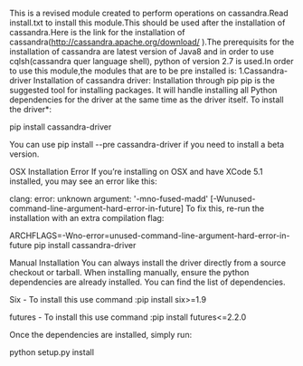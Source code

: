 This is a revised module created to perform operations on cassandra.Read install.txt to install this module.This should be used after the installation of cassandra.Here is the link for the installation of cassandra(http://cassandra.apache.org/download/ ).The prerequisits for the installation of cassandra are latest version of Java8 and in order to use cqlsh(cassandra quer language shell), python of version 2.7 is used.In order to use this module,the modules that are to be pre installed is:
1.Cassandra-driver
Installation of cassandra driver:
Installation through pip
pip is the suggested tool for installing packages. It will handle installing all Python dependencies for the driver at the same time as the driver itself. To install the driver*:

pip install cassandra-driver

You can use pip install --pre cassandra-driver if you need to install a beta version.

OSX Installation Error
If you’re installing on OSX and have XCode 5.1 installed, you may see an error like this:

clang: error: unknown argument: '-mno-fused-madd' [-Wunused-command-line-argument-hard-error-in-future]
To fix this, re-run the installation with an extra compilation flag:

ARCHFLAGS=-Wno-error=unused-command-line-argument-hard-error-in-future pip install cassandra-driver

Manual Installation
You can always install the driver directly from a source checkout or tarball. When installing manually, ensure the python dependencies are already installed. You can find the list of dependencies.

Six - To install this use command :pip install six>=1.9

futures - To install this use command :pip install futures<=2.2.0

Once the dependencies are installed, simply run:

python setup.py install

